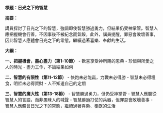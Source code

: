 **標題：日光之下的智慧**

**摘要：**

講員探討了日光之下的智慧，強調即使智慧勝過勇力，但結果仍受神掌管。智慧人應把握機會行善，不因事後不被紀念而氣餒。此外，講員提醒，罪惡會敗壞善事，因此智慧人應體會日光之下的常態，繼續過著喜樂、奉獻的生活。

**大綱：**

**一、把握機會，盡心盡力（第1-10節）**
    - 歡喜享受神所賜的恩典
    - 珍惜與所愛之人的時光
    - 盡力工作，不論結果如何

**二、智慧的有限性（第11-12節）**
    - 快跑未必能贏，力戰未必得勝
    - 智慧未必得糧食，明哲未必得資財
    - 人不知道自己的定期

**三、智慧的廣大性（第13-18節）**
    - 智慧勝過勇力，但仍受神掌管
    - 智慧人應聽從智慧人的言語，而非愚昧人的喊聲
    - 智慧勝過打仗的兵器，但罪惡會敗壞善事
    - 智慧人應體會日光之下的常態，繼續過著喜樂、奉獻的生活